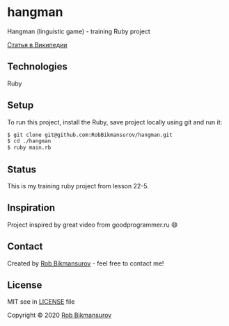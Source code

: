 # hangman
Hangman (linguistic game) - training Ruby project

[Статья в Википедии](https://ru.wikipedia.org/wiki/Виселица_(игра))
	
## Technologies
Ruby

## Setup
To run this project, install the Ruby, save project locally using git and run it:

```bash
$ git clone git@github.com:RobBikmansurov/hangman.git
$ cd ./hangman
$ ruby main.rb
```
## Status
This is my training ruby project from lesson 22-5.

## Inspiration
Project inspired by great video from goodprogrammer.ru :smile:

## Contact
Created by [Rob Bikmansurov](mailto:robb@mail.ru) - feel free to contact me!

## License

MIT
see in [LICENSE](LICENSE) file

Copyright &copy; 2020 [Rob Bikmansurov](https://robbikmansurov.github.io/cv/)

